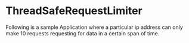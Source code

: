# ThreadSafeRequestLimiter

Following is a sample Application where a particular ip address can only make 10 requests requesting for data in a certain span of time. 
